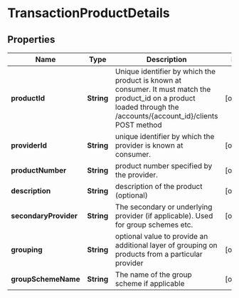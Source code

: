 # TransactionProductDetails

## Properties
Name | Type | Description | Notes
------------ | ------------- | ------------- | -------------
**productId** | **String** | Unique identifier by which the product is known at consumer. It must match the product_id on a product loaded through the /accounts/{account_id}/clients POST method |  [optional]
**providerId** | **String** | unique identifier by which the provider is known at consumer. |  [optional]
**productNumber** | **String** | product number specified by the provider. |  [optional]
**description** | **String** | description of the product (optional) |  [optional]
**secondaryProvider** | **String** | The secondary or underlying provider (if applicable). Used for group schemes etc. |  [optional]
**grouping** | **String** | optional value to provide an additional layer of grouping on products from a particular provider |  [optional]
**groupSchemeName** | **String** | The name of the group scheme if applicable |  [optional]
